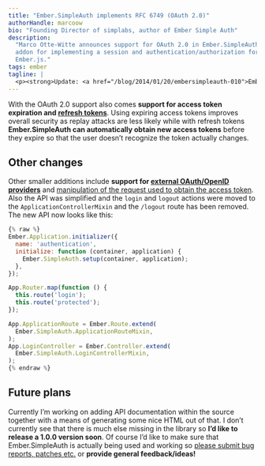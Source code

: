 ```yaml
---
title: "Ember.SimpleAuth implements RFC 6749 (OAuth 2.0)"
authorHandle: marcoow
bio: "Founding Director of simplabs, author of Ember Simple Auth"
description:
  "Marco Otte-Witte announces support for OAuth 2.0 in Ember.SimpleAuth, the
  addon for implementing a session and authentication/authorization for
  Ember.js."
tags: ember
tagline: |
  <p><strong>Update: <a href="/blog/2014/01/20/embersimpleauth-010">Ember.SimpleAuth 0.1.0 has been released!</a></strong> The information in this is (partially) outdated.</p> <p>With the <a href="https://github.com/simplabs/ember-simple-auth/releases/tag/0.0.4">release of Ember.SimpleAuth 0.0.4</a> <strong>the library is compliant with OAuth 2.0</strong> - specifically it implements the <em>&quot;Resource Owner Password Credentials Grant Type&quot;</em> as defined in <a href="http://tools.ietf.org/html/rfc6749">RFC 6749</a> (thanks <a href="https://github.com/adamlc">adamlc</a> for the suggestion). While this is only a minor change in terms of functionality and data flow, used headers etc. it makes everyone’s life a lot easier as instead of implementing your own server endpoints you can now utilize <a href="https://github.com/search?q=oauth%20middleware">one of several OAuth 2.0 middlewares that already implement the spec</a>.</p>
---
```


With the OAuth 2.0 support also comes **support for access token expiration and
[refresh tokens](http://tools.ietf.org/html/rfc6749#section-6)**. Using expiring
access tokens improves overall security as replay attacks are less likely while
with refresh tokens **Ember.SimpleAuth can automatically obtain new access
tokens** before they expire so that the user doesn’t recognize the token
actually changes.

## Other changes

Other smaller additions include **support for
[external OAuth/OpenID providers](https://github.com/simplabs/ember-simple-auth#external-oauthopenid-providers)**
and
[manipulation of the request used to obtain the access token](https://github.com/simplabs/ember-simple-auth#custom-server-protocols).
Also the API was simplified and the `login` and `logout` actions were moved to
the `ApplicationControllerMixin` and the `/logout` route has been removed. The
new API now looks like this:

```js
{% raw %}
Ember.Application.initializer({
  name: 'authentication',
  initialize: function (container, application) {
    Ember.SimpleAuth.setup(container, application);
  },
});

App.Router.map(function () {
  this.route('login');
  this.route('protected');
});

App.ApplicationRoute = Ember.Route.extend(
  Ember.SimpleAuth.ApplicationRouteMixin,
);
App.LoginController = Ember.Controller.extend(
  Ember.SimpleAuth.LoginControllerMixin,
);
{% endraw %}
```

## Future plans

Currently I’m working on adding API documentation within the source together
with a means of generating some nice HTML out of that. I don’t currently see
that there is much else missing in the library so **I’d like to release a 1.0.0
version soon**. Of course I’d like to make sure that Ember.SimpleAuth is
actually being used and working so
[please submit bug reports, patches etc.](https://github.com/simplabs/ember-simple-auth)
or **provide general feedback/ideas!**
